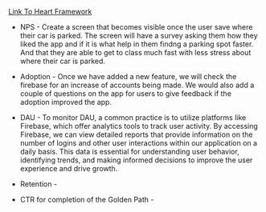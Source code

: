 [Link To Heart Framework](https://docs.google.com/presentation/d/1J1nEnExj2YdQdlcjSRDfIdixiDMKVcEhdbOESRRUSpk/edit#slide=id.gc8216bd24_20_0)

 - NPS - Create a screen that becomes visible once the user save where their car is parked. The screen will have a survey asking them how they liked the app and if it is what help in them findng a parking spot faster. And that they are able to get to class much fast with less stress about where their car is parked.

 - Adoption - Once we have added a new feature, we will check the firebase for an increase of accounts being made. We would also add a couple of questions on the app for users to give feedback if the adoption improved the app.

 - DAU - To monitor DAU, a common practice is to utilize platforms like Firebase, which offer analytics tools to track user activity. By accessing Firebase, we can view detailed reports that provide information on the number of logins and other user interactions within our application on a daily basis. This data is essential for understanding user behavior, identifying trends, and making informed decisions to improve the user experience and drive growth.


 - Retention -

 - CTR for completion of the Golden Path -
